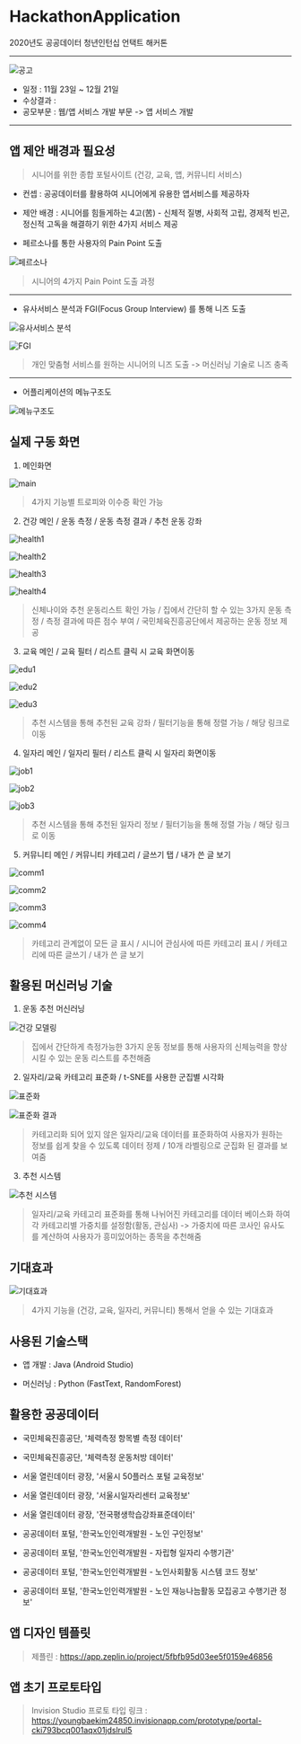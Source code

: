 # HackathonApplication

2020년도 공공데이터 청년인턴십 언택트 해커톤

---

![공고](https://user-images.githubusercontent.com/36183001/102781915-c8c22e80-43db-11eb-89ad-6fbaf2935dce.PNG)

- 일정 : 11월 23일 ~ 12월 21일
- 수상결과 : 
- 공모부문 : 웹/앱 서비스 개발 부문 -> 앱 서비스 개발

---

## 앱 제안 배경과 필요성

> 시니어를 위한 종합 포털사이트 (건강, 교육, 앱, 커뮤니티 서비스)

- 컨셉 : 공공데이터를 활용하여 시니어에게 유용한 앱서비스를 제공하자

- 제안 배경 : 시니어를 힘들게하는 4고(苦) - 신체적 질병, 사회적 고립, 경제적 빈곤, 정신적 고독을 해결하기 위한 4가지 서비스 제공

- 페르소나를 통한 사용자의 Pain Point 도출

![페르소나](https://user-images.githubusercontent.com/36183001/102783230-f6a87280-43dd-11eb-94d8-25d990696787.PNG)

> 시니어의 4가지 Pain Point 도출 과정

---

- 유사서비스 분석과 FGI(Focus Group Interview) 를 통해 니즈 도출

![유사서비스 분석](https://user-images.githubusercontent.com/36183001/102783236-f7d99f80-43dd-11eb-8fc2-1d09d0c103ff.PNG)

![FGI](https://user-images.githubusercontent.com/36183001/102783647-982fc400-43de-11eb-88bb-74ae8c4c935f.PNG)

> 개인 맞춤형 서비스를 원하는 시니어의 니즈 도출 -> 머신러닝 기술로 니즈 충족

---

- 어플리케이션의 메뉴구조도

![메뉴구조도](https://user-images.githubusercontent.com/36183001/102783237-f7d99f80-43dd-11eb-9801-111fc7a7f69e.PNG)



## 실제 구동 화면

1. 메인화면

![main](https://user-images.githubusercontent.com/36183001/102781811-9fa19e00-43db-11eb-82de-0919cc9140b2.png)

> 4가지 기능별 트로피와 이수증 확인 가능


2. 건강 메인 / 운동 측정 / 운동 측정 결과 / 추천 운동 강좌

![health1](https://user-images.githubusercontent.com/36183001/102781799-9d3f4400-43db-11eb-9cf1-3d60d46ae7c8.png)

![health2](https://user-images.githubusercontent.com/36183001/102781800-9dd7da80-43db-11eb-8547-2a00927e9122.png)

![health3](https://user-images.githubusercontent.com/36183001/102781802-9e707100-43db-11eb-999c-0d6f404bdc16.png)

![health4](https://user-images.githubusercontent.com/36183001/102781806-9e707100-43db-11eb-99ee-caca49f429fa.png)

> 신체나이와 추천 운동리스트 확인 가능 / 집에서 간단히 할 수 있는 3가지 운동 측정 / 측정 결과에 따른 점수 부여 / 국민체육진흥공단에서 제공하는 운동 정보 제공


3. 교육 메인 / 교육 필터 / 리스트 클릭 시 교육 화면이동

![edu1](https://user-images.githubusercontent.com/36183001/102781795-9ca6ad80-43db-11eb-9301-94bf376e38cb.png)

![edu2](https://user-images.githubusercontent.com/36183001/102781797-9d3f4400-43db-11eb-99e8-f925e2b025a3.png)

![edu3](https://user-images.githubusercontent.com/36183001/102783504-60c11780-43de-11eb-9e86-4e57d5fb58f4.png)

> 추천 시스템을 통해 추천된 교육 강좌 / 필터기능을 통해 정렬 가능 / 해당 링크로 이동


4. 일자리 메인 / 일자리 필터 / 리스트 클릭 시 일자리 화면이동

![job1](https://user-images.githubusercontent.com/36183001/102781807-9f090780-43db-11eb-8613-5021e626f2f7.png)

![job2](https://user-images.githubusercontent.com/36183001/102781808-9f090780-43db-11eb-93e6-bb5db6514785.png)

![job3](https://user-images.githubusercontent.com/36183001/102783511-61f24480-43de-11eb-8816-fe646eb3416c.png)

> 추천 시스템을 통해 추천된 일자리 정보 / 필터기능을 통해 정렬 가능 / 해당 링크로 이동


5. 커뮤니티 메인 / 커뮤니티 카테고리 / 글쓰기 탭 / 내가 쓴 글 보기

![comm1](https://user-images.githubusercontent.com/36183001/102781788-9a445380-43db-11eb-86ec-9eb73ed60f79.png)

![comm2](https://user-images.githubusercontent.com/36183001/102781790-9b758080-43db-11eb-8004-0849f20f63e5.png)

![comm3](https://user-images.githubusercontent.com/36183001/102781791-9c0e1700-43db-11eb-9903-e96852643136.png)

![comm4](https://user-images.githubusercontent.com/36183001/102781792-9c0e1700-43db-11eb-9317-87afaaf9e5fe.png)

> 카테고리 관계없이 모든 글 표시 / 시니어 관심사에 따른 카테고리 표시 / 카테고리에 따른 글쓰기 / 내가 쓴 글 보기



## 활용된 머신러닝 기술

1) 운동 추천 머신러닝

![건강 모델링](https://user-images.githubusercontent.com/36183001/102784352-9e727000-43df-11eb-8aa8-7999d8b27df1.PNG)

> 집에서 간단하게 측정가능한 3가지 운동 정보를 통해 사용자의 신체능력을 향상시킬 수 있는 운동 리스트를 추천해줌


2) 일자리/교육 카테고리 표준화 / t-SNE를 사용한 군집별 시각화

![표준화](https://user-images.githubusercontent.com/36183001/102784353-9f0b0680-43df-11eb-84a3-f488990d4e2d.PNG)

![표준화 결과](https://user-images.githubusercontent.com/36183001/102784354-9fa39d00-43df-11eb-8e67-e67bc6e341ba.PNG)

> 카테고리화 되어 있지 않은 일자리/교육 데이터를 표준화하여 사용자가 원하는 정보를 쉽게 찾을 수 있도록 데이터 정제 / 10개 라벨링으로 군집화 된 결과를 보여줌


3) 추천 시스템

![추천 시스템](https://user-images.githubusercontent.com/36183001/102784355-a03c3380-43df-11eb-97f3-f109249ae280.PNG)

> 일자리/교육 카테고리 표준화를 통해 나뉘어진 카테고리를 데이터 베이스화 하여 각 카테고리별 가중치를 설정함(활동, 관심사) -> 가중치에 따른 코사인 유사도를 계산하여 사용자가 흥미있어하는 종목을 추천해줌



## 기대효과

![기대효과](https://user-images.githubusercontent.com/36183001/102784188-5eab8880-43df-11eb-9a0f-1d49e41a1c8e.PNG)

> 4가지 기능을 (건강, 교육, 일자리, 커뮤니티) 통해서 얻을 수 있는 기대효과


## 사용된 기술스택

- 앱 개발 : Java (Android Studio)

- 머신러닝 : Python (FastText, RandomForest)


## 활용한 공공데이터

- 국민체육진흥공단, '체력측정 항목별 측정 데이터'

- 국민체육진흥공단, '체력측정 운동처방 데이터'

- 서울 열린데이터 광장, '서울시 50플러스 포털 교육정보'

- 서울 열린데이터 광장, '서울시일자리센터 교육정보'

- 서울 열린데이터 광장, '전국평생학습강좌표준데이터'

- 공공데이터 포털, '한국노인인력개발원 - 노인 구인정보'

- 공공데이터 포털, '한국노인인력개발원  - 자립형 일자리 수행기관'

- 공공데이터 포털, '한국노인인력개발원  - 노인사회활동 시스템 코드 정보'

- 공공데이터 포털, '한국노인인력개발원  - 노인 재능나늠활동 모집공고 수행기관 정보'


## 앱 디자인 템플릿

> 제플린 : https://app.zeplin.io/project/5fbfb95d03ee5f0159e46856


## 앱 초기 프로토타입

> Invision Studio 프로토 타입 링크 : https://youngbaekim24850.invisionapp.com/prototype/portal-cki793bcq001aqx01jdslrul5

